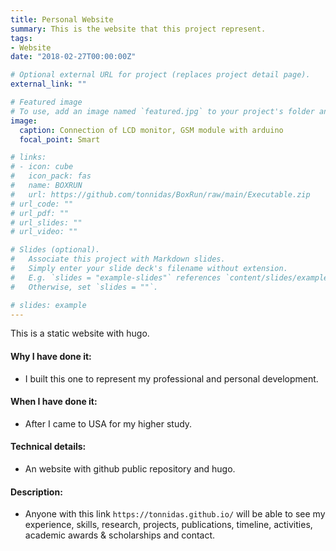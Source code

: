 ```yaml
---
title: Personal Website
summary: This is the website that this project represent.
tags:
- Website
date: "2018-02-27T00:00:00Z"

# Optional external URL for project (replaces project detail page).
external_link: ""

# Featured image
# To use, add an image named `featured.jpg` to your project's folder and keep this below section for caption. However, caption is optional. 
image:
  caption: Connection of LCD monitor, GSM module with arduino
  focal_point: Smart

# links:
# - icon: cube
#   icon_pack: fas
#   name: BOXRUN
#   url: https://github.com/tonnidas/BoxRun/raw/main/Executable.zip
# url_code: ""
# url_pdf: ""
# url_slides: ""
# url_video: ""

# Slides (optional).
#   Associate this project with Markdown slides.
#   Simply enter your slide deck's filename without extension.
#   E.g. `slides = "example-slides"` references `content/slides/example-slides.md`.
#   Otherwise, set `slides = ""`.

# slides: example
---
```


This is a static website with hugo.

#### Why I have done it:
- I built this one to represent my professional and personal development. 

#### When I have done it: 
- After I came to USA for my higher study.

#### Technical details: 
- An website with github public repository and hugo.

#### Description:
- Anyone with this link `https://tonnidas.github.io/` will be able to see my experience, skills, research, projects, publications, timeline, activities, academic awards & scholarships and contact.